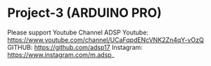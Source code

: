 # Project-3 (ARDUINO PRO)

Please support Youtube Channel ADSP Youtube: https://www.youtube.com/channel/UCaFqpdENcVNK2Zn4qY-vOzQ 
GITHUB: https://github.com/adsp17 
Instagram: https://www.instagram.com/m.adsp_
